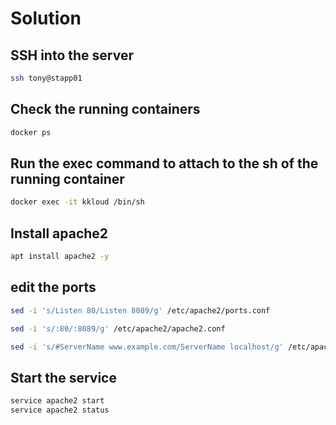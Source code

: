 # Solution

## SSH into the server

```bash
ssh tony@stapp01
```

## Check the running containers

```bash
docker ps
```

## Run the exec command to attach to the sh of the running container

```bash
docker exec -it kkloud /bin/sh
```

## Install apache2

```bash
apt install apache2 -y
```

## edit the ports

```bash
sed -i 's/Listen 80/Listen 8089/g' /etc/apache2/ports.conf

sed -i 's/:80/:8089/g' /etc/apache2/apache2.conf

sed -i 's/#ServerName www.example.com/ServerName localhost/g' /etc/apache2/apache2.conf
```

## Start the service

```bash
service apache2 start
service apache2 status
```
